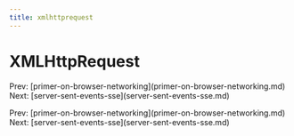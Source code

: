 ```yaml
---
title: xmlhttprequest
---
```


# XMLHttpRequest

Prev:
\[primer-on-browser-networking](primer-on-browser-networking.md)
Next:
\[server-sent-events-sse](server-sent-events-sse.md)

Prev:
\[primer-on-browser-networking](primer-on-browser-networking.md)
Next:
\[server-sent-events-sse](server-sent-events-sse.md)
